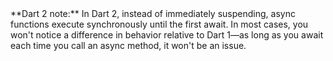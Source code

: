 <aside class="alert alert-info" markdown="1">
  **Dart 2 note:** In Dart 2, instead of immediately suspending, async functions
  execute synchronously until the first await. In most cases, you won't notice a
  difference in behavior relative to Dart 1&mdash;as long as you await each time you
  call an async method, it won't be an issue.
</aside>
